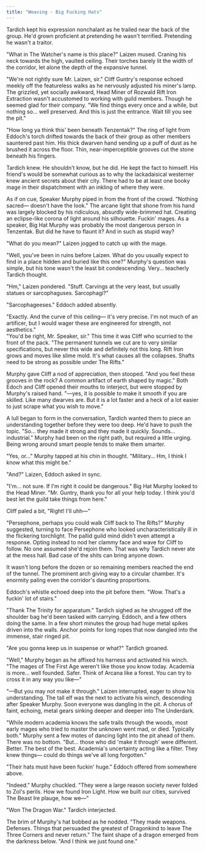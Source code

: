 ```yaml
---
title: "Weaving - Big Fucking Hats"
---
```

Tardich kept his expression nonchalant as he trailed near the back of the group. He'd grown proficient at pretending he wasn't terrified. Pretending he wasn't a traitor.

"What in The Watcher's name is this place?" Laizen mused. Craning his neck towards the high, vaulted ceiling. Their torches barely lit the width of the corridor, let alone the depth of the expansive tunnel.

"We're not rightly sure Mr. Laizen, sir." Cliff Guntry's response echoed meekly off the featureless walks as he nervously adjusted his miner's lamp. The grizzled, yet socially awkward, Head Miner of Rozwald Rift Iron Extraction wasn't accustomed to working with guild members. Though he seemed glad for their company. "We find things every once and a while, but nothing so… well preserved. And this is just the entrance. Wait till you see the pit."

"How long ya think this' been beneath Tenzentak?" The ring of light from Eddoch's torch drifted towards the back of their group as other members sauntered past him. His thick dwarven hand sending up a puff of dust as he brushed it across the floor. Thin, near-imperceptible grooves cut the stone beneath his fingers.

Tardich knew. He shouldn't know, but he did. He kept the fact to himself. His friend's would be somewhat curious as to why the lackadaisical westerner knew ancient secrets about their city. There had to be at least one booky mage in their dispatchment with an inkling of where they were.

As if on cue, Speaker Murphy piped in from the front of the crowd. "Nothing sacred— doesn't have the look." The arcane light that shone from his hand was largely blocked by his ridiculous, absurdly wide-brimmed hat. Creating an eclipse-like corona of light around his silhouette. Fuckin' mages. As a speaker, Big Hat Murphy was probably the most dangerous person in Tenzentak. But did he have to flaunt it? And in such as stupid way?

"What do you mean?" Laizen jogged to catch up with the mage.

"Well, you've been in ruins before Laizen. What do you usually expect to find in a place hidden and buried like this one?" Murphy's question was simple, but his tone wasn't the least bit condescending. Very… teacherly Tardich thought.

"Hm," Laizen pondered. "Stuff. Carvings at the very least, but usually statues or sarcophaguses. Sarcophagi?"

"Sarcophageeses." Eddoch added absently.

"Exactly. And the curve of this ceiling— it's very precise. I'm not much of an artificer, but I would wager these are engineered for strength, not aesthetics."  
"You'd be right, Mr. Speaker, sir." This time it was Cliff who scurried to the front of the pack. "The permanent tunnels we cut are to very similar specifications, but never this wide and definitely not this long. Rift Iron grows and moves like slime mold. It's what causes all the collapses. Shafts need to be strong as possible under The Rifts."

Murphy gave Cliff a nod of appreciation, then stooped. "And you feel these grooves in the rock? A common artifact of earth shaped by magic." Both Edoch and Cliff opened their mouths to interject, but were stopped by Murphy's raised hand. "—yes, it is possible to make it smooth if you are skilled. Like many dwarves are. But it is a lot faster and a heck of a lot easier to just scrape what you wish to move."

A lull began to form in the conversation, Tardich wanted them to piece an understanding together before they were too deep. He'd have to push the topic. "So… they made it strong and they made it quickly. Sounds… industrial." Murphy had been on the right path, but required a little urging. Being wrong around smart people tends to make them smarter.

"Yes, or…" Murphy tapped at his chin in thought. "Military… Hm, I think I know what this might be."

"And?" Laizen, Eddoch asked in sync.

"I'm… not sure. If I'm right it could be dangerous." Big Hat Murphy looked to the Head Miner. "Mr. Guntry, thank you for all your help today. I think you'd best let the guild take things from here."

Cliff paled a bit, "Right! I'll uhh—"

"Persephone, perhaps you could walk Cliff back to The Rifts?" Murphy suggested, turning to face Persephone who looked uncharacteristically ill in the flickering torchlight. The pallid guild mind didn't even attempt a response. Opting instead to nod her clammy face and wave for Cliff to follow. No one assumed she'd rejoin them. That was why Tardich never ate at the mess hall. Bad case of the shits can bring anyone down.

It wasn't long before the dozen or so remaining members reached the end of the tunnel. The prominent arch giving way to a circular chamber. It's enormity paling even the corridor's daunting proportions. 

Eddoch's whistle echoed deep into the pit before them. "Wow. That's a fuckin' lot of stairs."

"Thank The Trinity for apparatum." Tardich sighed as he shrugged off the shoulder bag he'd been tasked with carrying. Eddoch, and a few others doing the same. In a few short minutes the group had huge metal spikes driven into the walls. Anchor points for long ropes that now dangled into the immense, stair ringed pit.

"Are you gonna keep us in suspense or what?" Tardich groaned.

"Well," Murphy began as he affixed his harness and activated his winch. "The mages of The First Age weren't like those you know today. Academia is more… well founded. Safer. Think of Arcana like a forest. You can try to cross it in any way you like—"

"—But you may not make it through." Laizen interrupted, eager to show his understanding. The tall elf was the next to activate his winch, descending after Speaker Murphy. Soon everyone was dangling in the pit. A chorus of faint, echoing, metal gears sinking deeper and deeper into The Underdark.

"While modern academia knows the safe trails through the woods, most early mages who tried to master the unknown went mad, or died. Typically both." Murphy sent a few motes of dancing light into the pit ahead of them. There was no bottom. "But… those who did 'make it through' were different. Better. The best of the best. Academia's uncertainty acting like a filter. They knew things— could do things we've all long forgotten."

"Their hats must have been fuckin' huge." Eddoch offered from somewhere above.

"Indeed." Murphy chuckled. "They were a large reason society never folded to Zol's perils. How we found Iron Light. How we built our cities, survived The Beast Ire plauge, how we—"

"Won The Dragon War." Tardich interjected.

The brim of Murphy's hat bobbed as he nodded. "They made weapons. Defenses. Things that persuaded the greatest of Dragonkind to leave The Three Corners and never return." The faint shape of a dragon emerged from the darkness below. "And I think we just found one."